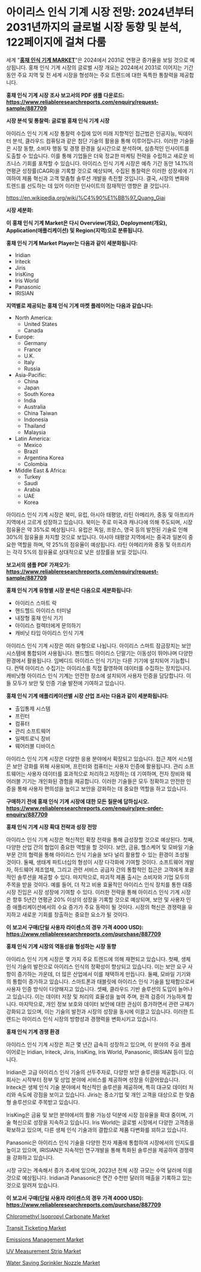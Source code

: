 <p><h1>아이리스 인식 기계 시장 전망: 2024년부터 2031년까지의 글로벌 시장 동향 및 분석, 122페이지에 걸쳐 다룸</h1></p><p>세계 "<strong><a href="https://www.reliableresearchreports.com/iris-recognition-machine-r887709?utm_campaign=105&utm_medium=8&utm_source=Github&utm_content=ia&utm_term=12112024&utm_id=iris-recognition-machine">홍채 인식 기계 MARKET</a></strong>"은 2024에서 2031로 연평균 증가율을 보일 것으로 예상됩니다. 홍채 인식 기계 시장의 글로벌 시장 개요는 2024에서 2031로 이어지는 기간 동안 주요 지역 및 전 세계 시장을 형성하는 주요 트렌드에 대한 독특한 통찰력을 제공합니다.</p>
<p><strong>홍채 인식 기계 시장 조사 보고서의 PDF 샘플 다운로드: <a href="https://www.reliableresearchreports.com/enquiry/request-sample/887709?utm_campaign=105&utm_medium=8&utm_source=Github&utm_content=ia&utm_term=12112024&utm_id=iris-recognition-machine">https://www.reliableresearchreports.com/enquiry/request-sample/887709</a></strong></p>
<p><strong>시장 분석 및 통찰력: 글로벌 홍채 인식 기계 시장</strong></p>
<p><p>아이리스 인식 기계 시장 통찰력 수집에 있어 미래 지향적인 접근법은 인공지능, 빅데이터 분석, 클라우드 컴퓨팅과 같은 첨단 기술의 활용을 통해 이루어집니다. 이러한 기술들은 시장 동향, 소비자 행동 및 경쟁 환경을 실시간으로 분석하며, 심층적인 인사이트를 도출할 수 있습니다. 이를 통해 기업들은 더욱 정교한 마케팅 전략을 수립하고 새로운 비즈니스 기회를 포착할 수 있습니다. 아이리스 인식 기계 시장은 예측 기간 동안 14.1%의 연평균 성장률(CAGR)을 기록할 것으로 예상되며, 수집된 통찰력은 이러한 성장세에 기여하여 제품 혁신과 고객 맞춤형 솔루션 개발을 촉진할 것입니다. 결국, 시장의 변화와 트렌드를 선도하는 데 있어 이러한 인사이트의 잠재적인 영향은 클 것입니다.</p></p>
<p><a href="%7CAUTHORITHY_DOMAIN_URL%7C?utm_campaign=105&utm_medium=8&utm_source=Github&utm_content=ia&utm_term=12112024&utm_id=iris-recognition-machine">https://en.wikipedia.org/wiki/%C4%90%E1%BB%97_Quang_Giai</a></p>
<p><strong>시장 세분화:</strong></p>
<p><strong>이 홍채 인식 기계 Market은 다시 Overview(개요), Deployment(개요), Application(애플리케이션) 및 Region(지역)으로 분류됩니다.</strong></p>
<p><strong>홍채 인식 기계 Market Player는 다음과 같이 세분화됩니다:</strong></p>
<p><ul><li>Iridian</li><li>Iriteck</li><li>Jiris</li><li>IrisKing</li><li>Iris World</li><li>Panasonic</li><li>IRISIAN</li></ul></p>
<p><strong>지역별로 제공되는 홍채 인식 기계 마켓 플레이어는 다음과 같습니다:</strong></p>
<p><ul>
    <li>
        North America:
        <ul>
            <li>United States</li>
            <li>Canada</li>
        </ul>
    </li>
    <li>
        Europe:
        <ul>
            <li>Germany</li>
            <li>France</li>
            <li>U.K.</li>
            <li>Italy</li>
            <li>Russia</li>
        </ul>
    </li>
    <li>
        Asia-Pacific:
        <ul>
            <li>China</li>
            <li>Japan</li>
            <li>South Korea</li>
            <li>India</li>
            <li>Australia</li>
            <li>China Taiwan</li>
            <li>Indonesia</li>
            <li>Thailand</li>
            <li>Malaysia</li>
        </ul>
    </li>
    <li>
        Latin America:
        <ul>
            <li>Mexico</li>
            <li>Brazil</li>
            <li>Argentina Korea</li>
            <li>Colombia</li>
        </ul>
    </li>
    <li>
        Middle East & Africa:
        <ul>
            <li>Turkey</li>
            <li>Saudi</li>
            <li>Arabia</li>
            <li>UAE</li>
            <li>Korea</li>
        </ul>
    </li>
    </ul></p>
<p><p>아이리스 인식 기계 시장은 북미, 유럽, 아시아 태평양, 라틴 아메리카, 중동 및 아프리카 지역에서 고르게 성장하고 있습니다. 북미는 주로 미국과 캐나다에 의해 주도되며, 시장 점유율은 약 35%로 예상됩니다. 유럽은 독일, 프랑스, 영국 등의 발전된 기술로 인해 30%의 점유율을 차지할 것으로 보입니다. 아시아 태평양 지역에서는 중국과 일본이 중요한 역할을 하며, 약 25%의 점유율이 예상됩니다. 라틴 아메리카와 중동 및 아프리카는 각각 5%의 점유율로 상대적으로 낮은 성장률을 보일 것입니다.</p></p>
<p><strong>보고서의 샘플 PDF 가져오기: <a href="https://www.reliableresearchreports.com/enquiry/request-sample/887709?utm_campaign=105&utm_medium=8&utm_source=Github&utm_content=ia&utm_term=12112024&utm_id=iris-recognition-machine">https://www.reliableresearchreports.com/enquiry/request-sample/887709</a></strong></p>
<p><strong>홍채 인식 기계 유형별 시장 분석은 다음으로 세분화됩니다:</strong></p>
<p><ul><li>아이리스 스마트 락</li><li>핸드헬드 아이리스 터미널</li><li>내장형 홍채 인식 기기</li><li>아이리스 컬렉터에게 문의하기</li><li>캐비닛 타입 아이리스 인식 기계</li></ul></p>
<p><p>아이리스 인식 기계 시장은 여러 유형으로 나뉩니다. 아이리스 스마트 잠금장치는 보안 시스템에 통합되어 사용됩니다. 핸드헬드 아이리스 단말기는 이동성이 뛰어나며 다양한 환경에서 활용됩니다. 임베디드 아이리스 인식 기기는 다른 기기에 설치되어 기능합니다. 컨택 아이리스 수집기는 아이리스를 직접 촬영하여 데이터를 수집하는 장치입니다. 캐비닛형 아이리스 인식 기계는 안전한 장소에 설치되어 사용자 인증을 담당합니다. 이들 모두가 보안 및 인증 기술 발전에 기여하고 있습니다.</p></p>
<p><strong>홍채 인식 기계 애플리케이션별 시장 산업 조사는 다음과 같이 세분화됩니다:</strong></p>
<p><ul><li>출입통제 시스템</li><li>프린터</li><li>컴퓨터</li><li>관리 소프트웨어</li><li>일렉트로닉 장비</li><li>웨어러블 디바이스</li></ul></p>
<p><p>아이리스 인식 기계 시장은 다양한 응용 분야에서 확장되고 있습니다. 접근 제어 시스템은 보안 강화를 위해 사용되며, 프린터와 컴퓨터는 사용자 인증에 활용됩니다. 관리 소프트웨어는 사용자 데이터를 효과적으로 처리하고 저장하는 데 기여하며, 전자 장비와 웨어러블 기기는 개인화된 경험을 제공합니다. 이러한 기술들은 모두 정확하고 안전한 인증을 통해 사용자 편의성을 높이고 보안을 강화하는 데 중요한 역할을 하고 있습니다.</p></p>
<p><strong>구매하기 전에 홍채 인식 기계 시장에 대한 모든 질문에 답하십시오. <a href="https://www.reliableresearchreports.com/enquiry/pre-order-enquiry/887709?utm_campaign=105&utm_medium=8&utm_source=Github&utm_content=ia&utm_term=12112024&utm_id=iris-recognition-machine">https://www.reliableresearchreports.com/enquiry/pre-order-enquiry/887709</a></strong></p>
<p><strong>홍채 인식 기계 시장 확대 전략과 성장 전망</strong></p>
<p><p>아이리스 인식 기계 시장은 혁신적인 확장 전략을 통해 급성장할 것으로 예상된다. 첫째, 다양한 산업 간의 협업이 중요한 역할을 할 것이다. 보안, 금융, 헬스케어 및 모바일 기술 부문 간의 협력을 통해 아이리스 인식 기술을 보다 널리 활용할 수 있는 환경이 조성될 것이다. 둘째, 생태계 파트너십의 형성이 시장 다각화에 기여할 것이다. 소프트웨어 개발자, 하드웨어 제조업체, 그리고 관련 서비스 공급자 간의 통합적인 접근은 고객에게 포괄적인 솔루션을 제공할 수 있다. 마지막으로, 파괴적 제품 출시는 소비자와 기업 모두의 주목을 받을 것이다. 예를 들어, 더 작고 비용 효율적인 아이리스 인식 장치를 통한 대중 시장 진입은 시장 성장에 기여할 수 있다. 이러한 전략을 통해 아이리스 인식 기계 시장은 향후 5년간 연평균 20% 이상의 성장을 기록할 것으로 예상되며, 보안 및 사용자 인증 애플리케이션에서의 수요 증가가 주요 동력이 될 것이다. 시장의 혁신은 경쟁력을 유지하고 새로운 기회를 창출하는 중요한 요소가 될 것이다.</p></p>
<p><strong>이 보고서 구매(단일 사용자 라이센스의 경우 가격 4000 USD): <a href="https://www.reliableresearchreports.com/purchase/887709?utm_campaign=105&utm_medium=8&utm_source=Github&utm_content=ia&utm_term=12112024&utm_id=iris-recognition-machine">https://www.reliableresearchreports.com/purchase/887709</a></strong></p>
<p><strong>홍채 인식 기계 시장의 역동성을 형성하는 시장 동향</strong></p>
<p><p>아이리스 인식 기계 시장은 몇 가지 주요 트렌드에 의해 재편되고 있습니다. 첫째, 생체 인식 기술의 발전으로 아이리스 인식의 정확성이 향상되고 있습니다. 이는 보안 요구 사항이 증가하는 가운데, 더 많은 산업에서 이를 채택하게 만듭니다. 둘째, 모바일 기기와의 통합이 증가하고 있습니다. 스마트폰과 태블릿에 아이리스 인식 기술을 탑재함으로써 사용자 인증 방식이 다양해지고 있습니다. 셋째, 클라우드 기반 솔루션의 도입이 늘어나고 있습니다. 이는 데이터 저장 및 처리의 효율성을 높여 주며, 원격 검증이 가능하게 합니다. 마지막으로, 개인 정보 보호와 데이터 보안에 대한 관심이 증가하면서 관련 규제가 강화되고 있으며, 이는 기술의 발전과 시장의 성장을 동시에 이끌고 있습니다. 이러한 트렌드는 아이리스 인식 시장의 방향성과 경쟁력을 변화시키고 있습니다.</p></p>
<p><strong>홍채 인식 기계 경쟁 환경</strong></p>
<p><p>아이리스 인식 기계 시장은 최근 몇 년간 급속히 성장하고 있으며, 이 분야의 주요 플레이어로는 Iridian, Iriteck, Jiris, IrisKing, Iris World, Panasonic, IRISIAN 등이 있습니다.</p><p>Iridian은 고급 아이리스 인식 기술의 선두주자로, 다양한 보안 솔루션을 제공합니다. 이 회사는 시작부터 정부 및 상업 분야에 서비스를 제공하며 성장을 이끌어왔습니다. Iriteck은 생체 인식 기술 분야에서 혁신적인 솔루션을 제공하며, 특히 대규모 데이터 처리와 속도에 강점을 보이고 있습니다. Jiris는 중소기업 및 개인 고객을 대상으로 한 맞춤형 솔루션으로 주목받고 있습니다. </p><p>IrisKing은 금융 및 보안 분야에서의 활용 가능성 덕분에 시장 점유율을 확대 중이며, 기술 혁신으로 성장을 지속하고 있습니다. Iris World는 글로벌 시장에서 다양한 고객층을 확보하고 있으며, 다른 생체 인식 기술과의 결합으로 제품 다변화를 꾀하고 있습니다.</p><p>Panasonic은 아이리스 인식 기술을 다양한 전자 제품에 통합하여 시장에서의 인지도를 높이고 있으며, IRISIAN은 지속적인 연구개발을 통해 특화된 솔루션을 제공하여 경쟁력을 강화하고 있습니다.</p><p>시장 규모는 계속해서 증가 추세에 있으며, 2023년 전체 시장 규모는 수억 달러에 이를 것으로 예상됩니다. Iridian과 Panasonic은 연간 수천만 달러의 매출을 기록하고 있는 것으로 알려져 있습니다.</p></p>
<p><strong>이 보고서 구매(단일 사용자 라이센스의 경우 가격 4000 USD): <a href="https://www.reliableresearchreports.com/purchase/887709?utm_campaign=105&utm_medium=8&utm_source=Github&utm_content=ia&utm_term=12112024&utm_id=iris-recognition-machine">https://www.reliableresearchreports.com/purchase/887709</a></strong></p>
<p><p><a href="https://github.com/delorasywf/Market-Research-Report-List-1/blob/main/chloromethyl-isopropyl-carbonate-market.md?utm_campaign=105&utm_medium=8&utm_source=Github&utm_content=ia&utm_term=12112024&utm_id=iris-recognition-machine">Chloromethyl Isopropyl Carbonate Market</a></p><p><a href="https://issuu.com/reportprime-2/docs/transit-ticketing-market-size-2030._f7aaab7a646b3e?utm_campaign=105&utm_medium=8&utm_source=Github&utm_content=ia&utm_term=12112024&utm_id=iris-recognition-machine">Transit Ticketing Market</a></p><p><a href="https://issuu.com/reportprime-2/docs/emissions-management-market-size-20_e2ed29a460d708?utm_campaign=105&utm_medium=8&utm_source=Github&utm_content=ia&utm_term=12112024&utm_id=iris-recognition-machine">Emissions Management Market</a></p><p><a href="https://www.linkedin.com/pulse/uv-measurement-strip-market-size-share-analysis-growth-jrszc?utm_campaign=105&utm_medium=8&utm_source=Github&utm_content=ia&utm_term=12112024&utm_id=iris-recognition-machine">UV Measurement Strip Market</a></p><p><a href="https://www.linkedin.com/pulse/water-saving-sprinkler-nozzle-market-growth-outlook-from-hajnc?utm_campaign=105&utm_medium=8&utm_source=Github&utm_content=ia&utm_term=12112024&utm_id=iris-recognition-machine">Water Saving Sprinkler Nozzle Market</a></p></p>